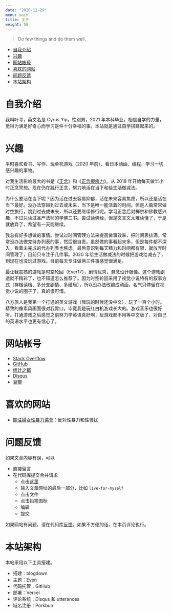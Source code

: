 ```yaml
---
date: "2020-12-29"
menu: main
title: 关于
weight: 50
---
```


> Do few things and do them well.

- [自我介绍](#自我介绍)
- [兴趣](#兴趣)
- [网站帐号](#网站帐号)
- [喜欢的网站](#喜欢的网站)
- [问题反馈](#问题反馈)
- [本站架构](#本站架构)

# 自我介绍

我叫叶寻，英文名是 Cyrus Yip，性别男，2021 年本科毕业。相信自学的力量，觉得为满足好奇心而学习是件十分幸福的事。本站就是通过自学搭建起来的。

# 兴趣

平时喜欢看书、写作、玩单机游戏（2020 年前）、看日本动画、编程、学习一切感兴趣的事物。

对我生活影响最大的书是《[正念](https://book.douban.com/subject/3681639/)》和《[正念療癒力](https://book.douban.com/subject/25800318/)》。从 2018 年开始每天做半小时正念冥想。现在仍在践行正念，努力地活在当下和给生活做减法。

为什么要活在当下呢？因为活在过去容易抑郁，活在未来容易焦虑，所以还是活在当下最好。没办法穿越到过去或未来，当下是唯一能活着的时间。但是人脑常常做时空旅行，跳到过去或未来，所以还要继续修行呢。学习正念后对禅宗和佛教感兴趣，不过只读过圣严法师的学佛三书。尝试读佛经，但是文言文太难读懂了，于是就放弃了，希望有一天能继续。

我总有好多想做的事情。尝试过时间管理方法来提高做事效率，把时间表排满。常常没办法做完待办列表的事，然后很自责。虽然做的事看起来多，但是每件都不深入，看着未完成的代办列表也焦虑。最后意识到每天精力和时间都有限，就放弃时间管理了，目前只专注于几件事。2020 年给生活做减法的时候把游戏给减去了，到现在也没玩过游戏。目前每天专注做两三件事感觉很满足。

最让我震撼的游戏是时空轮回（Ever17），剧情优秀，悬念设计极佳。这个游戏剧透就不精彩了，也不知道怎么推荐了。因为时空轮回采用了视觉小说特有的叙事方式（存档读档、多分支剧情、多结局），所以没办法改编成动画，名气只停留在视觉小说的圈子了，真的很可惜。

八方旅人是我第一个打通的英文游戏（我玩的时候还没中文），玩了一百个小时。精致的像素风画面很对我胃口，毕竟我是玩红白机游戏长大的。游戏音乐也很好听。打通游戏之后感觉之前努力学英语真好啊，玩游戏都不用等中文版了，对自己的英语水平也更有信心了。

# 网站帐号

- [Stack Overflow](https://stackoverflow.com/users/14399237/cyrus-yip)
- [GitHub](https://github.com/CyrusYip)
- [统计之都](https://d.cosx.org/u/CyrusYip)
- [Disqus](https://disqus.com/by/cyrusyip/)
- [豆瓣](https://www.douban.com/people/92568183/)

# 喜欢的网站

- [關注婦女性暴力協會](https://rainlily.org.hk/)：反对性暴力和性骚扰

# 问题反馈

如果文章内容有误，可以

- 直接留言
- 在代码库提交合并请求
    - 点击[这里](https://github.com/CyrusYip/cyrusyip-blog/find/main)
    - 输入文章网址的最后一部分，比如 `live-for-myself`
    - 点击文件
    - 点击铅笔图标
    - 编辑
    - 提交

如果网站有问题，请在代码库[反馈](https://github.com/CyrusYip/cyrusyip-blog/issues)。如果不方便的话，在本页评论也行。

# 本站架构

本站采用以下工具搭建。

- 搭建：blogdown
- 主题：[Even](https://github.com/olOwOlo/hugo-theme-even)
- 代码托管：GitHub
- 部署：Vercel
- 评论系统：Disqus 和 utterances
- 域名注册：Porkbun
